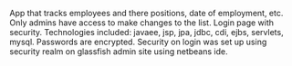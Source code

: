 App that tracks employees and there positions, date of employment, etc. Only admins have access to make changes to the list. Login page with security.
Technologies included: javaee, jsp, jpa, jdbc, cdi, ejbs, servlets, mysql. 
Passwords are encrypted. Security on login was set up using security realm on glassfish admin site using netbeans ide. 
